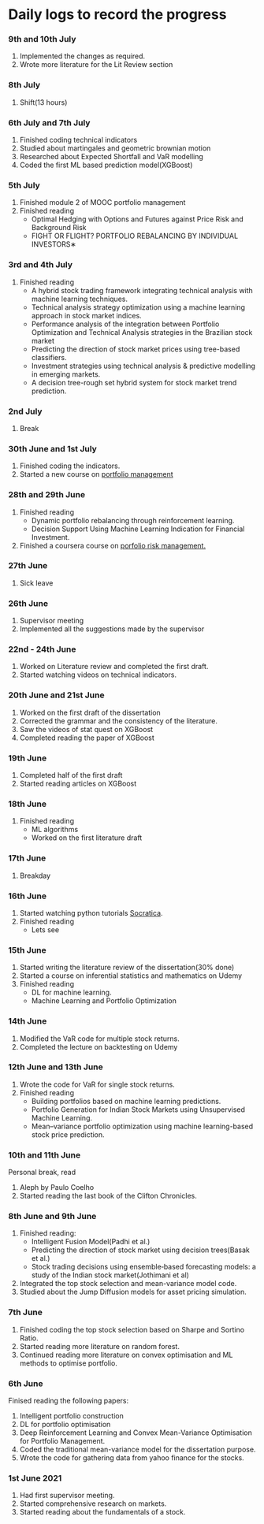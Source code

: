 # Daily logs to record the progress
### 9th and 10th July
1. Implemented the changes as required.
2. Wrote more literature for the Lit Review section
### 8th July
1. Shift(13 hours)
### 6th July and 7th July
1. Finished coding technical indicators
2. Studied about martingales and geometric brownian motion
3. Researched about Expected Shortfall and VaR modelling
4. Coded the first ML based prediction model(XGBoost)
### 5th July
1. Finished module 2 of MOOC portfolio management
2. Finished reading
   - Optimal Hedging with Options and Futures against Price Risk and Background Risk
   - FIGHT OR FLIGHT? PORTFOLIO REBALANCING BY INDIVIDUAL INVESTORS∗
### 3rd and 4th July
1. Finished reading
   - A hybrid stock trading framework integrating technical analysis with
machine learning techniques.
   - Technical analysis strategy optimization using a machine learning
   approach in stock market indices.
   - Performance analysis of the integration between Portfolio Optimization and Technical Analysis strategies in the Brazilian stock market
   - Predicting the direction of stock market prices using tree-based classifiers.
   - Investment strategies using technical analysis & predictive modelling in emerging markets.
   - A decision tree-rough set hybrid system for stock market trend prediction.


### 2nd July
1. Break
### 30th June and 1st July
1. Finished coding the indicators.
2. Started a new course on [portfolio management](https://www.coursera.org/programs/70631bd8-6a88-4d71-82f9-de084b8c26b1?currentTab=MY_COURSES&productId=qeyXSV_uEeiNIQqyU-T6bA&productType=course&showMiniModal=true)

### 28th and 29th June
1. Finished reading
   - Dynamic portfolio rebalancing through reinforcement learning.
   - Decision Support Using Machine Learning Indication for
Financial Investment.
1. Finished a coursera course on [porfolio risk management.](https://www.coursera.org/programs/70631bd8-6a88-4d71-82f9-de084b8c26b1?currentTab=MY_COURSES&productId=lVrbSnKzEeWIfhKr_WcYsQ&productType=course&showMiniModal=true)
 

### 27th June
1. Sick leave
### 26th June
1. Supervisor meeting
2. Implemented all the suggestions made by the supervisor
### 22nd - 24th June
1. Worked on Literature review and completed the first draft.
2. Started watching videos on technical indicators.
### 20th June and 21st June
1. Worked on the first draft of the dissertation
2. Corrected the grammar and the consistency of the literature.
3. Saw the videos of stat quest on XGBoost
4. Completed reading the paper of XGBoost
### 19th June
1. Completed half of the first draft
2. Started reading articles on XGBoost
### 18th June
1. Finished reading 
   - ML algorithms
   - Worked on the first literature draft
### 17th June
1. Breakday
### 16th June
1. Started watching python tutorials [Socratica](https://www.youtube.com/watch?v=apACNr7DC_s&list=PLi01XoE8jYohWFPpC17Z-wWhPOSuh8Er-&index=23).
2. Finished reading
   - Lets see 
### 15th June 
1. Started writing the literature review of the dissertation(30% done)
2. Started a course on inferential statistics and mathematics on Udemy
3. Finished reading
   - DL for machine learning.
   - Machine Learning and Portfolio Optimization
### 14th June
1. Modified the VaR code for multiple stock returns.
2. Completed the lecture on backtesting on Udemy
### 12th June and 13th June
1. Wrote the code for VaR for single stock returns.
2. Finished reading
   - Building portfolios based on machine learning
predictions.
   - Portfolio Generation for Indian Stock Markets
using Unsupervised Machine Learning.
   - Mean–variance portfolio optimization using machine learning-based
stock price prediction.
### 10th and 11th June
Personal break, read 
1. Aleph by Paulo Coelho
2. Started reading the last book of the Clifton Chronicles.
### 8th June and 9th June
1. Finished reading:
   - Intelligent Fusion Model(Padhi et al.)
   - Predicting the direction of stock market using decision trees(Basak et al.)
   - Stock trading decisions using ensemble‐based forecasting models: a study of the Indian stock market(Jothimani et al)
2. Integrated the top stock selection and mean-variance model code.
3. Studied about the Jump Diffusion models for asset pricing simulation.
### 7th June
1. Finished coding the top stock selection based on Sharpe and Sortino Ratio.
2. Started reading more literature on random forest.
3. Continued reading more literature on convex optimisation and ML methods to optimise portfolio.
### 6th June
Finised reading the following papers:
1. Intelligent portfolio construction
2. DL for portfolio optimisation
3. Deep Reinforcement Learning and Convex
Mean-Variance Optimisation for Portfolio
Management.
1. Coded the traditional mean-variance model for the dissertation purpose.
2. Wrote the code for gathering data from yahoo finance for the stocks.
### 1st June 2021
1. Had first supervisor meeting.
2. Started comprehensive research on markets.
3. Started reading about the fundamentals of a stock.